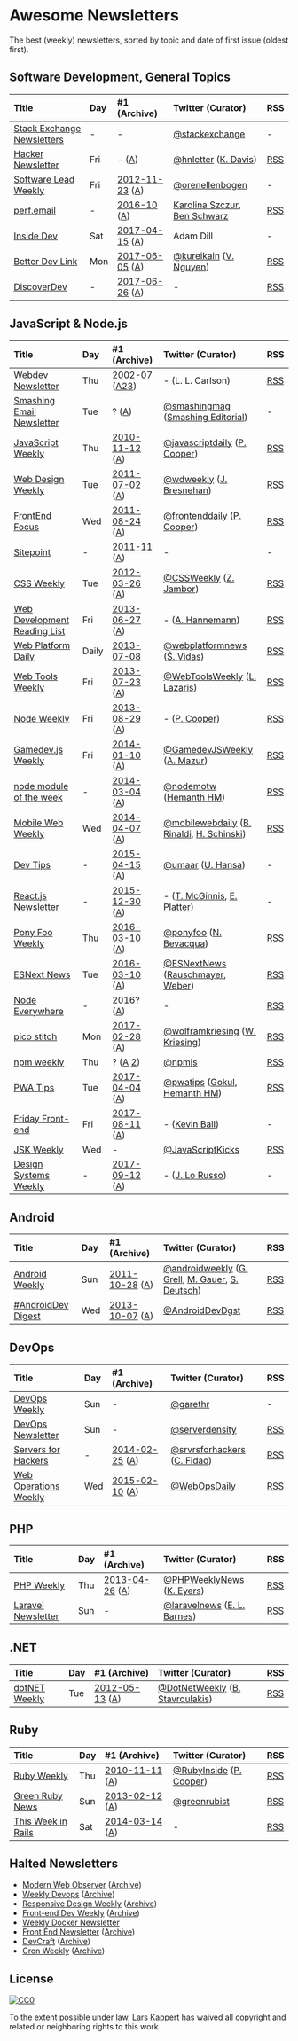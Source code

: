 # Awesome Newsletters

The best (weekly) newsletters, sorted by topic and date of first issue (oldest first).

## Software Development, General Topics

Title | Day | #1 (Archive) | Twitter (Curator) | RSS
:--|:--|:--|:--|:--
[Stack Exchange Newsletters](http://stackexchange.com/newsletters) | - | - | [@stackexchange](https://twitter.com/stackexchange) | -
[Hacker Newsletter](http://www.hackernewsletter.com) | Fri | - ([A](http://us1.campaign-archive2.com/home/?u=faa8eb4ef3a111cef92c4f3d4&id=e505c88a2e)) | [@hnletter](https://twitter.com/hnletter) ([K. Davis](http://www.kaledavis.com)) | [RSS](http://us1.campaign-archive1.com/feed?u=faa8eb4ef3a111cef92c4f3d4&id=e505c88a2e)
[Software Lead Weekly](http://softwareleadweekly.com) | Fri | [2012-11-23](http://softwareleadweekly.com/issues/1) ([A](http://softwareleadweekly.com/issues)) | [@orenellenbogen](https://twitter.com/orenellenbogen) | -
[perf.email](https://perf.email) | - | [2016-10](http://createsend.com/t/d-7FC31A9B3342BE20) ([A](https://perf.email)) | [Karolina Szczur](https://twitter.com/fox), [Ben Schwarz](https://twitter.com/benschwarz) | [RSS](https://perf.email/rss)
[Inside Dev](https://inside.com/dev) | Sat | [2017-04-15](https://inside.com/campaigns/inside-dev-2017-04-15-1683) ([A](https://inside.com/lists/dev/recent_issues)) | Adam Dill | -
[Better Dev Link](https://betterdev.link) | Mon | [2017-06-05](https://betterdev.link/issues/1) ([A](https://betterdev.link/issues)) | [@kureikain](https://twitter.com/kureikain) ([V. Nguyen](https://axcoto.com)) | [RSS](https://betterdev.link/rss.xml)
[DiscoverDev](https://www.discoverdev.io/) | - | [2017-06-26](http://www.discoverdev.io/archive/2017-06-26) ([A](http://www.discoverdev.io/archive)) | - | [RSS](http://www.discoverdev.io/rss.xml)

## JavaScript & Node.js

Title | Day | #1 (Archive) | Twitter (Curator) | RSS
:--|:--|:--|:--|:--
[Webdev Newsletter](http://www.d.umn.edu/itss/training/online/webdesign/webdev_listserv.html) | Thu | [2002-07](http://www.d.umn.edu/~lcarlson/newsletter/vol_01_200207-200306/01.txt) ([A](https://groups.google.com/a/d.umn.edu/forum/?hl=en#!forum/webdev)[2](http://www.d.umn.edu/~lcarlson/newsletter/)[3](http://www.d.umn.edu/~lcarlson/newsletter_mailman_archives/)) | - (L. L. Carlson) | [RSS](https://groups.google.com/a/d.umn.edu/forum/feed/webdev/msgs/rss.xml)
[Smashing Email Newsletter](https://www.smashingmagazine.com/the-smashing-newsletter/) | Tue | ? ([A](https://www.smashingmagazine.com/the-smashing-newsletter)) | [@smashingmag](https://twitter.com/smashingmag) ([Smashing Editorial](https://www.smashingmagazine.com/author/newsletter-team/)) | -
[JavaScript Weekly](http://javascriptweekly.com) | Thu | [2010-11-12](http://javascriptweekly.com/issues/1) ([A](http://javascriptweekly.com/issues)) | [@javascriptdaily](https://twitter.com/javascriptdaily) ([P. Cooper](https://twitter.com/peterc)) | [RSS](http://javascriptweekly.com/rss/21c3fohl)
[Web Design Weekly](https://web-design-weekly.com) | Tue | [2011-07-02](https://web-design-weekly.com/2011/07/02/web-design-weekly-1-2/) ([A](https://web-design-weekly.com/archive/)) | [@wdweekly](https://twitter.com/wdweekly) ([J. Bresnehan](http://jakebresnehan.com)) | [RSS](http://feeds.feedburner.com/webdesignweekly)
[FrontEnd Focus](http://frontendfocus.co) | Wed | [2011-08-24](http://frontendfocus.co/issues/1) ([A](http://frontendfocus.co/issues)) | [@frontenddaily](https://twitter.com/frontenddaily) ([P. Cooper](https://twitter.com/peterc)) | [RSS](http://frontendfocus.co/rss/1flbhgd0)
[Sitepoint](https://www.sitepoint.com/newsletter/) | - | [2011-11](http://go.sitepoint.com/t/y-17000E6BC71FEB0B) ([A](https://www.sitepoint.com/newsletter-archive/)) | - | -
[CSS Weekly](http://css-weekly.com) | Tue |  [2012-03-26](http://css-weekly.com/issue-1/) ([A](http://css-weekly.com/archives/)) | [@CSSWeekly](https://twitter.com/CSSWeekly) ([Z. Jambor](https://twitter.com/zoranjambor)) | [RSS](http://feeds.feedburner.com/CSS-Weekly)
[Web Development Reading List](https://wdrl.info) | Fri | [2013-06-27](https://wdrl.info/archive/1/) ([A](https://wdrl.info/archive/)) | - ([A. Hannemann](https://helloanselm.com)) | [RSS](https://wdrl.info/feed)
[Web Platform Daily](https://webplatformdaily.org/) | Daily | [2013-07-08](https://webplatformdaily.org/releases/2013-07-08) | [@webplatformnews](https://twitter.com/webplatformnews) ([Š. Vidas](https://github.com/simevidas)) | [RSS](https://feeds.feedburner.com/OpenWebPlatformDailyDigest)
[Web Tools Weekly](http://webtoolsweekly.com) | Fri | [2013-07-23](http://webtoolsweekly.com/archives/issue-1/) ([A](http://webtoolsweekly.com/#archive)) | [@WebToolsWeekly](https://twitter.com/WebToolsWeekly) ([L. Lazaris](https://twitter.com/ImpressiveWebs)) | [RSS](http://feeds.feedburner.com/WebToolsWeekly)
[Node Weekly](http://nodeweekly.com) | Fri | [2013-08-29](http://nodeweekly.com/issues/1) ([A](http://nodeweekly.com/issues)) | - ([P. Cooper](https://twitter.com/peterc)) | [RSS](http://nodeweekly.com/rss/1k471e6h)
[Gamedev.js Weekly](https://gamedevjsweekly.com/) | Fri | [2014-01-10](https://us3.campaign-archive.com/?u=4ad274b490aa6da8c2d29b775&id=339d8aa56d&e=51bd28feee) ([A](https://gamedevjsweekly.com/archive.html)) | [@GamedevJSWeekly](https://twitter.com/GamedevJSWeekly) ([A. Mazur](https://twitter.com/end3r)) | [RSS](http://feeds.feedburner.com/GamedevJSWeekly)
[node module of the week](http://nmotw.in) | - | [2014-03-04](https://nmotw.in/rsvp/) ([A](https://nmotw.in/)) | [@nodemotw](https://twitter.com/nodemotw) ([Hemanth HM](https://h3manth.com)) | [RSS](https://nmotw.in/atom.xml)
[Mobile Web Weekly](https://mobilewebweekly.com) | Wed | [2014-04-07](http://mobilewebweekly.co/issues/1) ([A](https://mobilewebweekly.com/issues)) | [@mobilewebdaily](https://twitter.com/mobilewebdaily) ([B. Rinaldi](https://twitter.com/remotesynth), [H. Schinski](https://twitter.com/devgirlFL)) | [RSS](https://mobilewebweekly.com/rss/1cmgf969)
[Dev Tips](https://umaar.com/dev-tips/) | - | [2015-04-15](https://umaar.com/dev-tips/1-port-forward/) ([A](https://umaar.com/dev-tips/)) | [@umaar](https://twitter.com/umaar) ([U. Hansa](https://umaar.com/)) | -
[React.js Newsletter](http://reactjsnewsletter.com) | - | [2015-12-30](http://reactjsnewsletter.com/issues/1) ([A](http://reactjsnewsletter.com/issues)) | - ([T. McGinnis](https://twitter.com/tylermcginnis33), [E. Platter](https://twitter.com/eanplatter)) | -
[Pony Foo Weekly](https://ponyfoo.com/weekly) | Thu | [2016-03-10](https://ponyfoo.com/weekly/1/deployments-performance-es6-art-and-math) ([A](https://ponyfoo.com/weekly/history)) | [@ponyfoo](https://twitter.com/ponyfoo) ([N. Bevacqua](https://twitter.com/nzgb)) | [RSS](https://ponyfoo.com/weekly/feed)
[ESNext News](http://esnextnews.com/) | Tue | [2016-03-10](http://esnextnews.com/archive/es-next-news-2016-09-27.html)  ([A](http://esnextnews.com/archive.html)) |  [@ESNextNews](https://twitter.com/ESnextNews) ([Rauschmayer](https://twitter.com/rauschma), [Weber](https://twitter.com/jowe)) | [RSS](https://feeds.feedburner.com/EsnextNews)
[Node Everywhere](https://newsletter.nodejs.org) | - | 2016? ([A](http://us14.campaign-archive2.com/home/?u=c7c2e114a827812354112c23b&id=f006b61f29)) | - | [RSS](http://us14.campaign-archive2.com/feed?u=c7c2e114a827812354112c23b&id=f006b61f29)
[pico stitch]() | Mon | [2017-02-28](http://us15.campaign-archive2.com/?u=255b6e97fa550b55e8a9d42b8&id=71b31ae4f6) ([A](http://us15.campaign-archive1.com/home/?u=255b6e97fa550b55e8a9d42b8&id=6415e108fa)) | [@wolframkriesing](https://twitter.com/wolframkriesing) ([W. Kriesing](http://picostitch.com/)) | [RSS](http://us15.campaign-archive2.com/feed?u=255b6e97fa550b55e8a9d42b8&id=6415e108fa)
[npm weekly](https://www.npmjs.com/npm-weekly) | Thu | ? ([A](http://us9.campaign-archive2.com/home/?u=077dfd41302a71310cef619e5&id=e17fe5d778) [2](https://medium.com/npm-inc/tagged/npm-weekly)) | [@npmjs](https://twitter.com/npmjs) | [RSS](http://us9.campaign-archive2.com/feed?u=077dfd41302a71310cef619e5&id=e17fe5d778)
[PWA Tips](https://www.pwa.tips) | Tue | [2017-04-04](https://pwa.tips/2017/04/04/Issue-1.html) ([A](https://pwa.tips/archives)) | [@pwatips](https://twitter.com/pwatips) ([Gokul](https://twitter.com/gokul_i), [Hemanth HM](https://twitter.com/gnumanth)) | [RSS](https://pwa.tips/feed.xml)
[Friday Front-end](https://zendev.com/friday-frontend.html) | Fri | [2017-08-11](https://zendev.com/2017/08/11/inaugural-friday-frontend-five.html) ([A](https://zendev.com/category/friday-frontend.html)) | - ([Kevin Ball](https://twitter.com/kbal11)) | -
[JSK Weekly](https://javascriptkicks.com) | Wed | - | [@JavaScriptKicks](https://twitter.com/@JavaScriptKicks) | [RSS](https://javascriptkicks.com/feeds/rss)
[Design Systems Weekly](https://designsystems.email/) | - | [2017-09-12](https://designsystems.email/issue/01) ([A](https://designsystems.email/)) | - ([J. Lo Russo](https://twitter.com/lol_russo)) | -

## Android

Title | Day | #1 (Archive) | Twitter (Curator) | RSS
:--|:--|:--|:--|:--
[Android Weekly](http://androidweekly.net) | Sun | [2011-10-28](http://androidweekly.net/issues/issue-1) ([A](http://androidweekly.net/archive)) | [@androidweekly](https://twitter.com/androidweekly) ([G. Grell](https://twitter.com/ggrell), [M. Gauer](https://twitter.com/attackemartin), [S. Deutsch](https://twitter.com/sippndipp)) | [RSS](http://us2.campaign-archive1.com/feed?u=887caf4f48db76fd91e20a06d&id=4eb677ad19)
[#AndroidDev Digest](https://www.androiddevdigest.com) | Wed | [2013-10-07](https://www.androiddevdigest.com/digest-6/) ([A](https://www.androiddevdigest.com/)) | [@AndroidDevDgst](https://twitter.com/AndroidDevDgst) | [RSS](https://www.androiddevdigest.com/feed/)

## DevOps

Title | Day | #1 (Archive) | Twitter (Curator) | RSS
:--|:--|:--|:--|:--
[DevOps Weekly](https://www.devopsweekly.com/) | Sun| - | [@garethr](https://twitter.com/garethr) | -
[DevOps Newsletter](https://blog.serverdensity.com/devops-newsletter/) | Sun| - | [@serverdensity](https://twitter.com/serverdensity) | [RSS](http://feeds.feedburner.com/serverdensity) 
[Servers for Hackers](https://serversforhackers.com/editions) | - | [2014-02-25](https://serversforhackers.com/configuring-apache-virtual-hosts) ([A](https://serversforhackers.com/editions)) | [@srvrsforhackers](https://twitter.com/srvrsforhackers) ([C. Fidao](https://twitter.com/fideloper)) | [RSS](https://serversforhackers.com/feed)
[Web Operations Weekly](http://webopsweekly.com) | Wed | [2015-02-10](http://webopsweekly.com/issues/1) ([A](http://webopsweekly.com/issues)) | [@WebOpsDaily](https://twitter.com/WebOpsDaily) | [RSS](http://webopsweekly.com/rss/22ck275b)

## PHP

Title | Day | #1 (Archive) | Twitter (Curator) | RSS
:--|:--|:--|:--|:--
[PHP Weekly](http://www.phpweekly.com) | Thu | [2013-04-26](http://www.phpweekly.com/archive/2013-04-26.html) ([A](http://www.phpweekly.com/archive.html)) | [@PHPWeeklyNews](https://twitter.com/PHPWeeklyNews) ([K. Eyers](katie@phpweekly.com)) | [RSS](http://www.phpweekly.com/rss.xml)
[Laravel Newsletter](https://laravel-news.com/newsletter) | Sun | - | [@laravelnews](https://twitter.com/laravelnews) ([E. L. Barnes](https://ericlbarnes.com)) | [RSS](https://feed.laravel-news.com/)

## .NET

Title | Day | #1 (Archive) | Twitter (Curator) | RSS
:--|:--|:--|:--|:--
[dotNET Weekly](https://www.dotnetweekly.com) | Tue | [2012-05-13](https://www.dotnetweekly.com/newsletter/show_newsletter.php?w=19&y=2012) ([A](https://www.dotnetweekly.com/newsletters/)) | [@DotNetWeekly](https://twitter.com/DotNetWeekly) ([B. Stavroulakis](https://www.fullstackweekly.com/category/blog)) | [RSS](https://www.dotnetweekly.com/feed/)

## Ruby

Title | Day | #1 (Archive) | Twitter (Curator) | RSS
:--|:--|:--|:--|:--
[Ruby Weekly](http://rubyweekly.com) | Thu | [2010-11-11](http://rubyweekly.com/issues/15) ([A](http://rubyweekly.com/issues)) | [@RubyInside](https://twitter.com/rubyinside) ([P. Cooper](https://twitter.com/peterc)) | [RSS](http://rubyweekly.com/rss)
[Green Ruby News](http://greenruby.org) | Sun | [2013-02-12](http://greenruby.org/grn-001.html) ([A](http://greenruby.org)) | [@greenrubist](https://twitter.com/greenrubist) | [RSS](http://greenruby.org/feed.rss)
[This Week in Rails](https://rails-weekly.ongoodbits.com) | Sat | [2014-03-14](https://rails-weekly.ongoodbits.com/2014/03/14/issue-1) ([A](https://rails-weekly.ongoodbits.com/archive)) | - | [RSS](https://rails-weekly.ongoodbits.com/feed)

## Halted Newsletters

* [Modern Web Observer](https://modernweb.com) ([Archive](http://us1.campaign-archive2.com/home/?u=675e4f7ef901d5b8f5f909c2f&id=e88f8064d7))
* [Weekly Devops](http://www.devopsweekly.com) ([Archive](http://www.devopsweekly.com/archive))
* [Responsive Design Weekly](http://responsivedesignweekly.com) ([Archive](http://responsivedesignweekly.com/archive))
* [Front-end Dev Weekly](http://frontenddevweekly.com) ([Archive](http://frontenddevweekly.com/issues))
* [Weekly Docker Newsletter](https://www.docker.com/newsletter-subscription)
* [Front End Newsletter](http://frontendnewsletter.com) ([Archive](http://frontendnewsletter.com/issues))
* [DevCraft](https://devcraftweekly.com) ([Archive](https://devcraftweekly.com/archives/))
* [Cron Weekly](https://www.cronweekly.com) ([Archive](https://www.cronweekly.com/archives))

## License

[![CC0](http://i.creativecommons.org/p/zero/1.0/88x31.png)](http://creativecommons.org/publicdomain/zero/1.0/)

To the extent possible under law, [Lars Kappert](https://webpro.nl) has waived all copyright and related or neighboring rights to this work.
